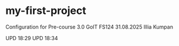 # my-first-project

Configuration for Pre-course 3.0
GoIT FS124
31.08.2025
Illia Kumpan

UPD 18:29
UPD 18:34
